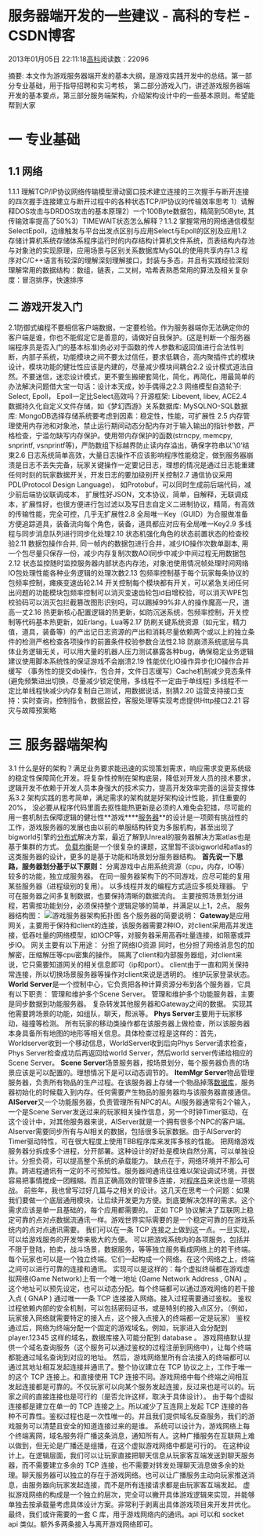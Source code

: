 
# 服务器端开发的一些建议 - 高科的专栏 - CSDN博客

2013年01月05日 22:11:18[高科](https://me.csdn.net/pbymw8iwm)阅读数：22096


摘要: 本文作为游戏服务器端开发的基本大纲，是游戏实践开发中的总结。第一部分专业基础，用于指导招聘和实习考核， 第二部分游戏入门，讲述游戏服务器端开发的基本要点，第三部分服务端架构，介绍架构设计中的一些基本原则。希望能帮到大家
# 一 专业基础
## 1.1 网络
1.1.1 理解TCP/IP协议网络传输模型滑动窗口技术建立连接的三次握手与断开连接的四次握手连接建立与断开过程中的各种状态TCP/IP协议的传输效率思考
1）请解释DOS攻击与DRDOS攻击的基本原理2）一个100Byte数据包，精简到50Byte, 其传输效率提高了50%3）TIMEWAIT状态怎么解释？1.1.2 掌握常用的网络通信模型SelectEpoll，边缘触发与平台出发点区别与应用Select与Epoll的区别及应用1.2 存储计算机系统存储体系程序运行时的内存结构计算机文件系统，页表结构内存池与对象池的实现原理，应用场景与区别关系数据库MySQL的使用共享内存1.3 程序对C/C++语言有较深的理解深刻理解接口，封装与多态，并且有实践经验深刻理解常用的数据结构：数组，链表，二叉树，哈希表熟悉常用的算法及相关复杂度：冒泡排序，快速排序
## 二 游戏开发入门
2.1防御式编程不要相信客户端数据，一定要检验。作为服务器端你无法确定你的客户端是谁，你也不能假定它是善意的，请做好自我保护。(这是判断一个服务器端程序员是否入门的基本标准)务必对于函数的传人参数和返回值进行合法性判断，内部子系统，功能模块之间不要太过信任，要求低耦合，高内聚插件式的模块设计，模块功能的健壮性应该是内建的，尽量减少模块间耦合2.2 设计模式道法自然。不要迷信，迷恋设计模式，更不要生搬硬套简化，简化，再简化，用最简单的办法解决问题借大宝一句话：设计本天成，妙手偶得之2.3 网络模型自造轮子: Select, Epoll， Epoll一定比Select高效吗？开源框架: Libevent, libev, ACE2.4 数据持久化自定义文件存储，如《梦幻西游》关系数据库: MySQLNO-SQL数据库: MongoDB选择存储系统要考虑到因素：稳定性，性能，可扩展性
2.5 内存管理使用内存池和对象池，禁止运行期间动态分配内存对于输入输出的指针参数，严格检查，宁滥勿缺写内存保护。使用带内存保护的函数(strncpy, memcpy, snprintf, vsnprintf等)，严防数组下标越界防止读内存溢出，确保字符串以’\0’结束2.6 日志系统简单高效，大量日志操作不应该影响程序性能稳定，做到服务器崩溃是日志不丢失完备，玩家关键操作一定要记日志，理想的情况是通过日志能重建任何时刻的玩家数据开关，开发日志的要加级别开关控制2.7 通信协议采用PDL(Protocol Design Language)， 如Protobuf，可以同时生成前后端代码，减少前后端协议联调成本， 扩展性好JSON，文本协议，简单，自解释，无联调成本，扩展性好，也很方便进行包过滤以及写日志自定义二进制协议，精简，有高效的传输性能，完全可控，几乎无扩展性2.8 全局唯一Key（GUID）为合服做准备方便追踪道具，装备流向每个角色，装备，道具都应对应有全局唯一Key2.9 多线程与同步消息队列进行同步化处理2.10 状态机强化角色的状态前置状态的检查校验2.11 数据包操作合并, 同一帧内的数据包进行合并，减少IO操作次数单副本, 用一个包尽量只保存一份，减少内存复制次数AOI同步中减少中间过程无用数据包2.12 状态监控随时监控服务器内部状态内存池，对象池使用情况帧处理时间网络IO包处理性能各种业务逻辑的处理次数2.13 包频率控制基于每个玩家每条协议的包频率控制，瘫痪变速齿轮2.14 开关控制每个模块都有开关，可以紧急关闭任何出问题的功能模块包频率控制可以消灭变速齿轮包id自增校验，可以消灭WPE包校验码可以消灭包拦截篡改图形识别吗，可以踢掉99%非人的操作魔高一尺，道高一丈2.16 热更新核心配置逻辑的热更新，如防沉迷系统，包频率控制，开关控制等代码基本热更新，如Erlang，Lua等2.17 防刷关键系统资源（如元宝，精力值，道具，装备等）的产出记日志资源的产出和消耗尽量依赖两个或以上的独立条件的检测严格检查各项操作的前置条件校验参数合法性2.18 防崩溃系统底层与具体业务逻辑无关，可以用大量的机器人压力测试暴露各种bug，确保稳定业务逻辑建议使用脚本系统性的保证游戏不会崩溃2.19 性能优化IO操作异步化IO操作合并缓写 （事务性的提交db操作，包合并，文件日志缓写）Cache机制减少竞态条件 (避免频繁进出切换，尽量减少锁定使用，多线程不一定由于单线程) 多线程不一定比单线程快减少内存复制自己测试，用数据说话，别猜2.20 运营支持接口支持：实时查询，控制指令，数据监控，客服处理等实现考虑提供Http接口2.21 容灾与故障预案略
# 三 服务器端架构
3.1 什么是好的架构？满足业务要求能迅速的实现策划需求，响应需求变更系统级的稳定性保障简化开发。将复杂性控制在架构底层，降低对开发人员的技术要求，逻辑开发不依赖于开发人员本身强大的技术实力，提高开发效率完善的运营支撑体系3.2 架构实践的思考简单，满足需求的架构就是好架构设计性能，抓住重要的20%， 没必要从程序代码里面去抠性能热更新是必须的人难免会犯错，尽可能的用一套机制去保障逻辑的健壮性**游戏****[服务器](http://www.linuxde.net/tag/%E6%9C%8D%E5%8A%A1%E5%99%A8)**的设计是一项颇有挑战性的工作，游戏服务器的发展也由以前的单服结构转变为多服机构，甚至出现了bigworld引擎的[分布式](http://www.linuxde.net/tag/%E5%88%86%E5%B8%83%E5%BC%8F)解决方案，最近了解到Unreal的服务器解决方案atlas也是基于集群的方式。
[负载均衡](http://www.linuxde.net/tag/%E8%B4%9F%E8%BD%BD%E5%9D%87%E8%A1%A1)是一个很复杂的课题，这里暂不谈bigworld和atlas的这类服务器的设计，更多的是基于功能和场景划分服务器结构。
**首先说一下思路，服务器划分基于以下原则：**
分离游戏中占用系统资源（cpu，内存，IO等）较多的功能，独立成服务器。
在同一服务器架构下的不同游戏，应尽可能的复用某些服务器（进程级别的复用）。
以多线程并发的编程方式适应多核处理器。
宁可在服务器之间多复制数据，也要保持清晰的数据流向。
主要按照场景划分进程，若需按功能划分，必须保持整个逻辑足够的简单，并满足以上1，2点。
服务器结构图：
![游戏服务器架构拓扑图](http://www.linuxde.net/wp-content/uploads/2011/11/gameserver.jpg)
各个服务器的简要说明：
**Gateway**是应用网关，主要用于保持和client的连接，该服务器需要2种IO，对client采用高并发连接，低吞吐量的网络模型，如IOCP等，对服务器采用高吞吐量连接，如阻塞或异步IO。
网关主要有以下用途：
分担了网络IO资源
同时，也分担了网络消息包的加解密，压缩解压等cpu密集的操作。
隔离了client和内部服务器组，对client来说，它只需要知道网关的相关信息即可（ip和port）。
client由于一直和网关保持常连接，所以切换场景服务器等操作对client来说是透明的。
维护玩家登录状态。
**World Server**是一个控制中心，它负责把各种计算资源分布到各个服务器，它具有以下职责：
管理和维护多个Scene Server。
管理和维护多个功能服务器，主要是同步数据到功能服务器。
复杂转发其他服务器和Gateway之间的数据。
实现其他需要跨场景的功能，如组队，聊天，帮派等。
**Phys Server**主要用于玩家移动，碰撞等检测。
所有玩家的移动类操作都在该服务器上做检查，所以该服务器本身具备所有地图的地形等相关信息。具体检查过程是这样的：首先，Worldserver收到一个移动信息，WorldServer收到后向Phys Server请求检查，Phys Server检查成功后再返回给world Server，然后world server传递给相应的Scene Server。
**Scene Server**场景服务器，按场景划分，每个服务器负责的场景应该是可以配置的。理想情况下是可以动态调节的。
**ItemMgr Server**物品管理服务器，负责所有物品的生产过程。在该服务器上存储一个物品掉落[数据库](http://www.linuxde.net/tag/%E6%95%B0%E6%8D%AE%E5%BA%93)，服务器初始化的时候载入到内存。任何需要产生物品的服务器均与该服务器直接通信。
**AIServer**又一个功能服务器，负责管理所有NPC的AI。AI服务器通常有2个输入，一个是Scene Server发送过来的玩家相关操作信息，另一个时钟Timer驱动，在这个设计中，对其他服务器来说，AIServer就是一个拥有很多个NPC的客户端。AIserver需要同步所有与AI相关的数据，包括很多玩家数据。由于AIServer的Timer驱动特性，可在很大程度上使用TBB程序库来发挥多核的性能。
把网络游戏服务器分拆成多个进程，分开部署。这种设计的好处是模块自然分离，可以单独设计。分担负荷，可以提高整个系统的承载能力。
缺点在于，网络环境并不那么可靠。跨进程通讯有一定的不可预知性。服务器间通讯往往难以架设调试环境，并很容易把事情搅成一团糨糊。而且正确高效的管理多连接，对[程序员](http://www.linuxde.net/tag/%E7%A8%8B%E5%BA%8F%E5%91%98)来说也是一项挑战。
前些年，我也曾写过好几篇与之相关的设计。这几天在思考一个问题：如果我们要做一个底层通用模块，让后续开发更为方便。到底要解决怎样的需求。这个需求应该是单一且基础的，每个应用都需要的。
正如 TCP 协议解决了互联网上稳定可靠的点对点数据流通讯一样。游戏世界实际需要的是一个稳定可靠的在游戏系统内的点对点通讯需要。
我们可以在一条 TCP 连接之上做到这一点。一旦实现，可以给游戏服务的开发带来极大的方便。
可以把游戏系统内的各项服务，包括并不限于登陆，拍卖，战斗场景，数据服务，等等独立服务看成网络上的若干终端。每个玩家也可以是一个独立终端。它们一起构成一个网络。在这个网络之上，终端之间可以进行可靠的连接和通讯。
实现可以是这样的：每个虚拟终端都在游戏虚拟网络(Game Network)上有一个唯一地址 (Game Network Address , GNA) 。这个地址可以预先设定，也可以动态分配。每个终端都可以通过游戏网络的若干接入点 ( GNAP ) 通过唯一一条 TCP 连接接入网络。接入过程需要通过鉴权。
鉴权过程依赖内部的安全机制，可以包括密码证书，或是特别的接入点区分。（例如，玩家接入网络就需要特定的接入点，这个接入点接入的终端都一定是玩家）
鉴权通过后，网络为终端分配一个固定的游戏域名。例如，玩家进入会分配到 player.12345 这样的域名，数据库接入可能分配到 database 。
游戏网络默认提供一个域名查询服务（这个服务可以通过鉴权的过程注册到网络中），让每个终端都能通过域名查询到对应的地址。
然后，游戏网络里所有合法接入的终端都可以通过其地址相互发起连接并通讯了。整个协议建立在 TCP 协议之上，工作于唯一的这个 TCP 连接上。和直接使用 TCP 连接不同。游戏网络中每个终端之间相互发起连接都是可靠的。不仅玩家可以向某个服务发起连接，反过来也是可以的。玩家之间的直接连接也是可行的（是否允许这样，取决于具体设计）。
由于每个虚拟连接都是建立在单一的 TCP 连接之上。所以减少了互连网上发起 TCP 连接的各种不可靠性。鉴权过程也是一次性唯一的。并且我们提供域名反查服务，我们的游戏服务可以清楚且安全的知道连接过来的是谁。
系统可以设计为，游戏网络上每个终端离网，域名服务将广播这条消息，通知所有人。这种广播服务在互联网上难以做到，但无论是广播还是组播，在这个虚拟游戏网络中都是可行的。
在这种设计上。在逻辑层面，我们可以让玩家直接把聊天信息从玩家客互端发送到聊天服务器，而不需要建立多余的 TCP 连接，也不需要对转发处理聊天消息做多余的处理。聊天服务器可以独立的存在于游戏网络。也可以让广播服务主动向玩家推送消息，由服务器向玩家发起连接，而不是所有连接请求都是由玩家客互端发起。
虚拟游戏网络的构成是一个独立的层次，完全可以撇开具体游戏逻辑来实现，并能够单独去按承载量考虑具体设计方案。非常利于剥离出具体游戏项目来开发并优化。
最终，我们或许需要的一套 C 库，用于游戏网络内的通讯。api 可以和 socket api 类似。额外多两条接入与离开游戏网络即可。


